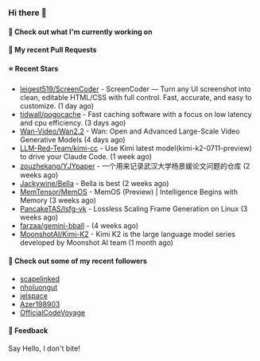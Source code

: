 ### Hi there 👋

#### 👷 Check out what I'm currently working on

#### 🔨 My recent Pull Requests


#### ⭐ Recent Stars

- [leigest519/ScreenCoder](https://github.com/leigest519/ScreenCoder) - ScreenCoder — Turn any UI screenshot into clean, editable HTML/CSS with full control. Fast, accurate, and easy to customize. (1 day ago)
- [tidwall/pogocache](https://github.com/tidwall/pogocache) - Fast caching software with a focus on low latency and cpu efficiency. (3 days ago)
- [Wan-Video/Wan2.2](https://github.com/Wan-Video/Wan2.2) - Wan: Open and Advanced Large-Scale Video Generative Models (4 days ago)
- [LLM-Red-Team/kimi-cc](https://github.com/LLM-Red-Team/kimi-cc) - Use Kimi latest model(kimi-k2-0711-preview) to drive your Claude Code. (1 week ago)
- [zouzhekang/YJYpaper](https://github.com/zouzhekang/YJYpaper) - 一个用来记录武汉大学杨景媛论文问题的仓库 (2 weeks ago)
- [Jackywine/Bella](https://github.com/Jackywine/Bella) - Bella is best (2 weeks ago)
- [MemTensor/MemOS](https://github.com/MemTensor/MemOS) - MemOS (Preview) | Intelligence Begins with Memory (3 weeks ago)
- [PancakeTAS/lsfg-vk](https://github.com/PancakeTAS/lsfg-vk) - Lossless Scaling Frame Generation on Linux (3 weeks ago)
- [farzaa/gemini-bball](https://github.com/farzaa/gemini-bball) -  (4 weeks ago)
- [MoonshotAI/Kimi-K2](https://github.com/MoonshotAI/Kimi-K2) - Kimi K2 is the large language model series developed by Moonshot AI team (1 month ago)

#### 👯 Check out some of my recent followers

- [scapelinked](https://github.com/scapelinked)
- [nholuongut](https://github.com/nholuongut)
- [jelspace](https://github.com/jelspace)
- [Azer198903](https://github.com/Azer198903)
- [OfficialCodeVoyage](https://github.com/OfficialCodeVoyage)

#### 💬 Feedback

Say Hello, I don't bite!